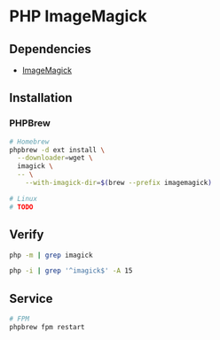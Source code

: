 # PHP ImageMagick

## Dependencies

- [ImageMagick](/imagemagick.md)

## Installation

### PHPBrew

```sh
# Homebrew
phpbrew -d ext install \
  --downloader=wget \
  imagick \
  -- \
    --with-imagick-dir=$(brew --prefix imagemagick)

# Linux
# TODO
```

## Verify

```sh
php -m | grep imagick
```

```sh
php -i | grep '^imagick$' -A 15
```

## Service

```sh
# FPM
phpbrew fpm restart
```
